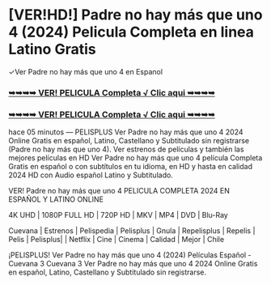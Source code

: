 # [VER!HD!] Padre no hay más que uno 4 (2024) Pelicula Completa en linea Latino Gratis
✓Ver Padre no hay más que uno 4 en Espanol

<div class="markdown-heading" dir="auto"><h3 tabindex="-1" class="heading-element" dir="auto"><a href="https://seemovie.org/movie/1030076/padre-no-hay-m-aacute-s-que-uno-4-campanas-de-boda.html?github">➥➥➥➥ VER! PELICULA Completa √ Clic aqui ➥➥➥➥</a></h3></p>

<div class="markdown-heading" dir="auto"><h3 tabindex="-1" class="heading-element" dir="auto"><a href="https://seemovie.org/movie/1030076/padre-no-hay-m-aacute-s-que-uno-4-campanas-de-boda.html?github">➥➥➥➥ VER! PELICULA Completa √ Clic aqui ➥➥➥➥</a></h3></p>

hace 05 minutos — PELISPLUS Ver Padre no hay más que uno 4 2024 Online Gratis en español, Latino, Castellano y Subtitulado sin registrarse (Padre no hay más que uno 4). Ver estrenos de películas y también las mejores películas en HD Ver Padre no hay más que uno 4 película Completa Gratis en español o con subtítulos en tu idioma, en HD y hasta en calidad 2024 HD con Audio español Latino y Subtitulado.

VER! Padre no hay más que uno 4 PELICULA COMPLETA 2024 EN ESPAÑOL Y LATINO ONLINE

4K UHD | 1080P FULL HD | 720P HD | MKV | MP4 | DVD | Blu-Ray

Cuevana | Estrenos | Pelispedia | Pelisplus | Gnula | Repelisplus | Repelis | Pelis | Pelisplus| | Netflix | Cine | Cinema | Calidad | Mejor | Chile

¡PELISPLUS! Ver Padre no hay más que uno 4 (2024) Películas Español - Cuevana 3 Cuevana 3 Ver Padre no hay más que uno 4 2024 Online Gratis en español, Latino, Castellano y Subtitulado sin registrarse.
